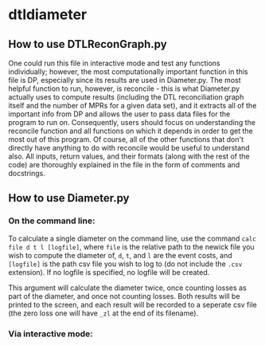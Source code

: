 # dtldiameter

## __**How to use DTLReconGraph.py**__
One could run this file in interactive mode and test any functions individually; however, the most computationally important function in this file is DP, especially since its results are used in Diameter.py. The most helpful function to run, however, is reconcile - this is what Diameter.py actually uses to compute results (including the DTL reconciliation graph itself and the number of MPRs for a given data set), and it extracts all of the important info from DP and allows the user to pass data files for the program to run on. Consequently, users should focus on understanding the reconcile function and all functions on which it depends in order to get the most out of this program. Of course, all of the other functions that don't directly have anything to do with reconcile would be useful to understand also. All inputs, return values, and their formats (along with the rest of the code) are thoroughly explained in the file in the form of comments and docstrings.

## __**How to use Diameter.py**__

### On the command line:

To calculate a single diameter on the command line, use the command `calc file d t l [logfile]`, where `file` is the relative path to the newick file you wish to compute the diameter of, `d`, `t`, and `l` are the event costs, and `[logfile]` is the path csv file you wish to log to (do not include the `.csv` extension). If no logfile is specified, no logfile will be created.

This argument will calculate the diameter twice, once counting losses as part of the diameter, and once not counting losses. Both results will be printed to the screen, and each result will be recorded to a seperate csv file (the zero loss one will have `_zl` at the end of its filename).

### Via interactive mode:
